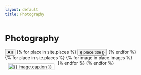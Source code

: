 ```yaml
---
layout: default
title: Photography
---
```


<h1>Photography</h1>

<div class="facet-filter">
  <button class="filter-button active" data-filter="all">All</button>
  {% for place in site.places %}
    <button class="filter-button" data-filter="{{ place.title | slugify }}">{{ place.title }}</button>
  {% endfor %}
</div>

<div class="gallery-grid">
  {% for place in site.places %}
    {% for image in place.images %}
      <div class="gallery-item {{ place.title | slugify }}">
        <a href="{{ image.path | relative_url }}" data-lightbox="{{ place.title }}" data-title="{{ image.caption }}">
          <img src="{{ image.path | relative_url }}" alt="{{ image.caption }}">
        </a>
      </div>
    {% endfor %}
  {% endfor %}
</div>

<link rel="stylesheet" href="/css/lightbox.min.css">
<script src="/js/lightbox-plus-jquery.min.js"></script>
<script>
  $(document).ready(function(){
    $('.filter-button').on('click', function(){
      var filter = $(this).data('filter');
      if(filter == 'all'){
        $('.gallery-item').show();
      } else {
        $('.gallery-item').hide();
        $('.gallery-item.' + filter).show();
      }
      $('.filter-button').removeClass('active');
      $(this).addClass('active');
    });
  });
</script>
<style>
  .gallery-grid {
    display: flex;
    flex-wrap: wrap;
  }
  .gallery-item {
    width: 30%; /* Adjust as needed */
    margin: 10px;
  }
  .gallery-item img {
    width: 100%;
    height: auto;
  }
  .filter-button.active {
    font-weight: bold;
  }
</style>
